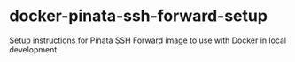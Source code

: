 # docker-pinata-ssh-forward-setup
Setup instructions for Pinata SSH Forward image to use with Docker in local development.

